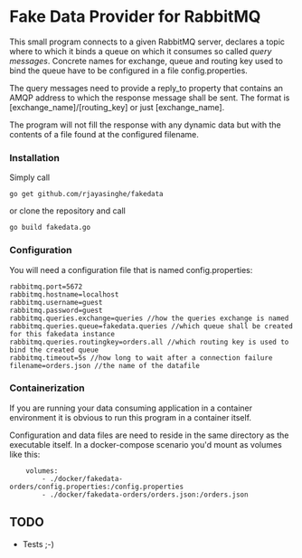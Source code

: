 # Fake Data Provider for RabbitMQ

This small program connects to a given RabbitMQ server, declares a topic where to which it
binds a queue on which it consumes so called *query messages*. Concrete names for exchange,
queue and routing key used to bind the queue have to be configured in a file config.properties.

The query messages need to provide a reply_to property that contains an AMQP address to 
which the response message shall be sent. The format is [exchange_name]/[routing_key]
or just [exchange_name].

The program will not fill the response with any dynamic data but with the contents of
a file found at the configured filename.

### Installation

Simply call 

```
go get github.com/rjayasinghe/fakedata
```

or clone the repository and call
```
go build fakedata.go
```

### Configuration
You will need a configuration file that is named config.properties:

```
rabbitmq.port=5672
rabbitmq.hostname=localhost
rabbitmq.username=guest
rabbitmq.password=guest
rabbitmq.queries.exchange=queries //how the queries exchange is named
rabbitmq.queries.queue=fakedata.queries //which queue shall be created for this fakedata instance
rabbitmq.queries.routingkey=orders.all //which routing key is used to bind the created queue
rabbitmq.timeout=5s //how long to wait after a connection failure
filename=orders.json //the name of the datafile
```


### Containerization

If you are running your data consuming application in a container environment it is
obvious to run this program in a container itself.

Configuration and data files are need to reside in the same directory as the executable itself. In a docker-compose scenario you'd mount as volumes like this:

```
    volumes:
        - ./docker/fakedata-orders/config.properties:/config.properties
        - ./docker/fakedata-orders/orders.json:/orders.json
```

## TODO
* Tests ;-)
